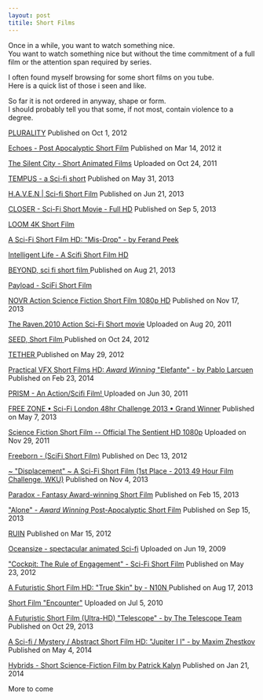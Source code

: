 ```yaml
---
layout: post
titile: Short Films
---
```


Once in a while, you want to watch something nice.  
You want to watch something nice but without the time commitment of a full film or the attention span required by series.  

I often found myself browsing for some short films on you tube.  
Here is a quick list of those i seen and like.  

So far it is not ordered in anyway, shape or form.  
I should probably tell you that some, if not most, contain violence to a degree.

[PLURALITY](https://www.youtube.com/watch?v=IzryBRPwsog) 
Published on Oct 1, 2012 

[Echoes - Post Apocalyptic Short Film](https://www.youtube.com/watch?v=-hcxIOZoFVo) 
Published on Mar 14, 2012 it

[The Silent City - Short Animated Films](https://www.youtube.com/watch?v=cvY5aOcTihI)
Uploaded on Oct 24, 2011

[TEMPUS - a Sci-fi short](https://www.youtube.com/watch?v=o-hR5QaKF-E)
Published on May 31, 2013

[H.A.V.E.N | Sci-fi Short Film](https://www.youtube.com/watch?v=pkePBzlMclk)
Published on Jun 21, 2013

[CLOSER - Sci-Fi Short Movie - Full HD](https://www.youtube.com/watch?v=IEuZCv7GlPw)
Published on Sep 5, 2013

[LOOM 4K Short Film](https://www.youtube.com/watch?v=wcvSTk8M5qY)

[A Sci-Fi Short Film HD: "Mis-Drop" - by Ferand Peek ](https://www.youtube.com/watch?v=6yLPpBtGnGo)

[Intelligent Life - A Scifi Short Film HD ](https://www.youtube.com/watch?v=nzsbYRWoVzs)

[BEYOND, sci fi short film ](https://www.youtube.com/watch?v=5KreRQyGMnE)
Published on Aug 21, 2013

[Payload - SciFi Short Film](https://www.youtube.com/watch?v=as5n42AEeSg)

[NOVR Action Science Fiction Short Film 1080p HD](https://www.youtube.com/watch?v=UvoBikru8Rg)
Published on Nov 17, 2013

[The Raven.2010 Action Sci-Fi Short movie](https://www.youtube.com/watch?v=ikJc456pi3g)
Uploaded on Aug 20, 2011

[SEED, Short Film ](https://www.youtube.com/watch?v=VbDZmbx474k)
Published on Oct 24, 2012

[TETHER ](https://www.youtube.com/watch?v=qo2iiqYFKBk)
Published on May 29, 2012 

[Practical VFX Short Films HD: *Award Winning* "Elefante" - by Pablo Larcuen ](https://www.youtube.com/watch?v=ZRxf9HmSo4k)
 Published on Feb 23, 2014 

[PRISM - An Action/Scifi Film! ](https://www.youtube.com/watch?v=9QoNouEfjuo)
Uploaded on Jun 30, 2011

[FREE ZONE • Sci-Fi London 48hr Challenge 2013 • Grand Winner](https://www.youtube.com/watch?v=h0piXorn_jM)
Published on May 7, 2013

[Science Fiction Short Film -- Official The Sentient HD 1080p](https://www.youtube.com/watch?v=WICmjx0CfYg)
Uploaded on Nov 29, 2011

[Freeborn - (SciFi Short Film)](https://www.youtube.com/watch?v=egmSJMzmh_k)
Published on Dec 13, 2012

[~ "Displacement" ~ A Sci-Fi Short Film (1st Place - 2013 49 Hour Film Challenge, WKU)](https://www.youtube.com/watch?v=LiFaQKHbGdQ)
Published on Nov 4, 2013

[Paradox - Fantasy Award-winning Short Film](https://www.youtube.com/watch?v=nnfh3qcpBxA)
Published on Feb 15, 2013

["Alone" - *Award Winning* Post-Apocalyptic Short Film](https://www.youtube.com/watch?v=wbTc81JmQTs)
Published on Sep 15, 2013

[RUIN](https://www.youtube.com/watch?v=doteMqP6eSc)
Published on Mar 15, 2012

[Oceansize - spectacular animated Sci-fi](https://www.youtube.com/watch?v=KzPHbSYfPAQ)
Uploaded on Jun 19, 2009 

["Cockpit: The Rule of Engagement" - Sci-Fi Short Film](https://www.youtube.com/watch?v=FIZlR_H4uEs)
Published on May 23, 2012

[A Futuristic Short Film HD: "True Skin" by - N10N ](https://www.youtube.com/watch?v=ETv3eNj46EM)
Published on Aug 17, 2013

[Short Film "Encounter"](https://www.youtube.com/watch?v=Fw0rpGmsiv0)
Uploaded on Jul 5, 2010 
 
[A Futuristic Short Film (Ultra-HD) "Telescope" - by The Telescope Team](https://www.youtube.com/watch?v=Yid59_nd9-8)
Published on Oct 29, 2013

[A Sci-fi / Mystery / Abstract Short Film HD: "Jupiter I I" - by Maxim Zhestkov ](https://www.youtube.com/watch?v=91skbeAHwNc)
Published on May 4, 2014


[Hybrids - Short Science-Fiction Film by Patrick Kalyn](https://www.youtube.com/watch?v=25-aYv47U5o)
Published on Jan 21, 2014

More to come 

